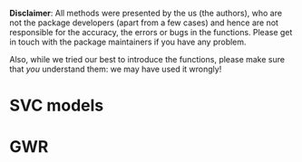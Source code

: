 **Disclaimer**:
All methods were presented by the us (the authors), who are not the package developers (apart from a few cases) and hence are not responsible for the accuracy, the errors or bugs in the functions. Please get in touch with the package maintainers if you have any problem.

Also, while we tried our best to introduce the functions, please make sure that *you* understand them: we may have used it wrongly!

# SVC models

# GWR

